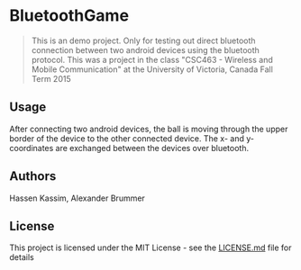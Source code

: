# BluetoothGame

> This is an demo project. Only for testing out direct bluetooth connection between two android devices using the bluetooth protocol. This was a project in the class "CSC463 - Wireless and Mobile Communication" at the University of Victoria, Canada
Fall Term 2015

## Usage

After connecting two android devices, the ball is moving through the upper border of the device to the other connected device. The x- and y-coordinates are exchanged between the devices over bluetooth.


## Authors

Hassen Kassim, Alexander Brummer

## License

This project is licensed under the MIT License - see the [LICENSE.md](LICENSE.md) file for details





